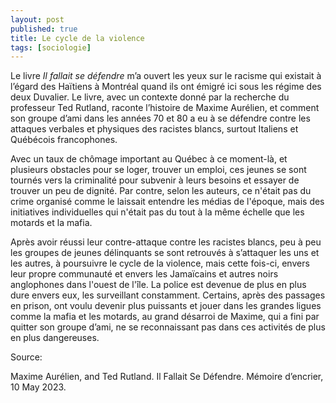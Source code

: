 ```yaml
---
layout: post
published: true
title: Le cycle de la violence
tags: [sociologie]
---
```


Le livre <i>Il fallait se défendre</i> m’a ouvert les yeux sur le racisme qui existait à l’égard des Haïtiens à Montréal quand ils ont émigré ici sous les régime des deux Duvalier. Le livre, avec un contexte donné par la recherche du professeur Ted Rutland, raconte l’histoire de Maxime Aurélien, et comment son groupe d’ami dans les années 70 et 80 a eu à se défendre contre les attaques verbales et physiques des racistes blancs, surtout Italiens et Québécois francophones.

Avec un taux de chômage important au Québec à ce moment-là, et plusieurs obstacles pour se loger, trouver un emploi, ces jeunes se sont tournés vers la criminalité pour subvenir à leurs besoins et essayer de trouver un peu de dignité. Par contre, selon les auteurs, ce n'était pas du crime organisé comme le laissait entendre les médias de l'époque, mais des initiatives individuelles qui n'était pas du tout à la même échelle que les motards et la mafia.

Après avoir réussi leur contre-attaque contre les racistes blancs, peu à peu les groupes de jeunes délinquants se sont retrouvés à s’attaquer les uns et les autres, à poursuivre le cycle de la violence, mais cette fois-ci, envers leur propre communauté et envers les Jamaïcains et autres noirs anglophones dans l'ouest de l'île. La police est devenue de plus en plus dure envers eux, les surveillant constamment. Certains, après des passages en prison, ont voulu devenir plus puissants et jouer dans les grandes ligues comme la mafia et les motards, au grand désarroi de Maxime, qui a fini par quitter son groupe d’ami, ne se reconnaissant pas dans ces activités de plus en plus dangereuses. 


Source:

Maxime Aurélien, and Ted Rutland. Il Fallait Se Défendre. Mémoire d’encrier, 10 May 2023.